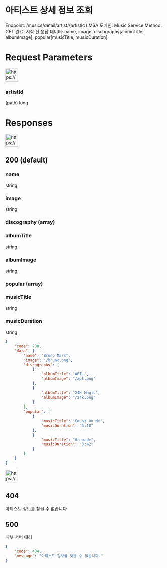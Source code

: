 # 아티스트 상세 정보 조회

Endpoint: /musics/detail/artist/{artistId}
MSA 도메인: Music Service
Method: GET
완료: 시작 전
응답 데이터: name, image, discography[albumTitle, albumImage], popular[musicTitle, musicDuration]

# Request Parameters

<aside>
<img src="https://www.notion.so/icons/gift_blue.svg" alt="https://www.notion.so/icons/gift_blue.svg" width="40px" />

### artistId

(path) long

</aside>

# Responses

<aside>
<img src="https://www.notion.so/icons/send_orange.svg" alt="https://www.notion.so/icons/send_orange.svg" width="40px" />

## 200 (default)

### name

string

### image

string

### discography (array)

### albumTitle

string

### albumImage

string

### popular (array)

### musicTitle

string

### musicDuration

string

</aside>

```json
{
	"code": 200,
	"data": {
		"name": "Bruno Mars",
		"image": "/bruno.png",
		"discography": [
			{
				"albumTitle": "APT.",
				"albumImage": "/apt.png"
			},
			{
				"albumTitle": "24K Magic",
				"albumImage": "/24k.png"
			}
		],
		"popular": [
			{
				"musicTitle": "Count On Me",
				"musicDuration": "3:18"
			},
			{
				"musicTitle": "Grenade",
				"musicDuration": "3:42"
			}
		]
	}
}
```

<aside>
<img src="https://www.notion.so/icons/browser-stop_red.svg" alt="https://www.notion.so/icons/browser-stop_red.svg" width="40px" />

## 404

아티스트 정보를 찾을 수 없습니다.

## 500

내부 서버 에러

</aside>

```json
{
	"code": 404,
	"message": "아티스트 정보를 찾을 수 없습니다."
}
```